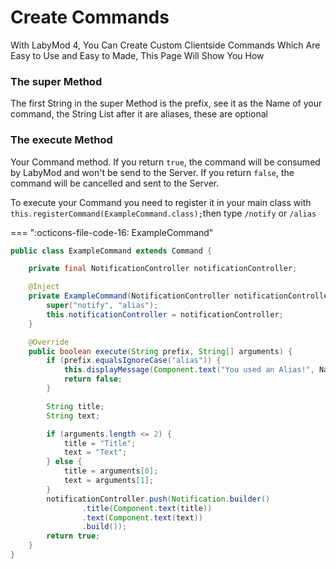 # Create Commands

With LabyMod 4, You Can Create Custom Clientside Commands Which Are Easy to Use and Easy to Made,
This Page Will Show You How

### The super Method
The first String in the super Method is the prefix, see it as the Name of your command, the String List
after it are aliases, these are optional

### The execute Method
Your Command method. If you return `true`, the command will be consumed by LabyMod and won't be send
to the Server. If you return `false`, the command will be cancelled and sent to the Server.

To execute your Command you need to register it in your main class with
`this.registerCommand(ExampleCommand.class);`then type `/notify` or `/alias`

=== ":octicons-file-code-16: ExampleCommand"
```java
public class ExampleCommand extends Command {

    private final NotificationController notificationController;

    @Inject
    private ExampleCommand(NotificationController notificationController) {
        super("notify", "alias");
        this.notificationController = notificationController;
    }

    @Override
    public boolean execute(String prefix, String[] arguments) {
        if (prefix.equalsIgnoreCase("alias")) {
            this.displayMessage(Component.text("You used an Alias!", NamedTextColor.AQUA));
            return false;
        }

        String title;
        String text;

        if (arguments.length <= 2) {
            title = "Title";
            text = "Text";
        } else {
            title = arguments[0];
            text = arguments[1];
        }
        notificationController.push(Notification.builder()
                .title(Component.text(title))
                .text(Component.text(text))
                .build());
        return true;
    }
}
```